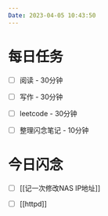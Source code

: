 ```yaml
---
Date: 2023-04-05 10:43:50
---
```


# 每日任务
- [ ] 阅读 - 30分钟
- [ ] 写作 - 30分钟
- [ ] leetcode - 30分钟
- [ ] 整理闪念笔记 - 10分钟


# 今日闪念
- [ ] [[记一次修改NAS IP地址]]
- [ ] [[httpd]]



